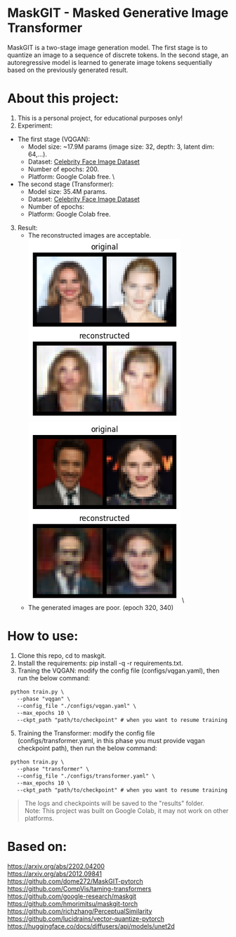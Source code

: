 # MaskGIT - Masked Generative Image Transformer
MaskGIT is a two-stage image generation model. The first stage is to quantize an image to a sequence of discrete tokens. In the second stage, an autoregressive model is learned to generate image tokens sequentially based on the previously generated result.
# About this project:
1. This is a personal project, for educational purposes only!
2. Experiment:
+ The first stage (VQGAN):
     - Model size: ~17.9M params (image size: 32, depth: 3, latent dim: 64,...).
     - Dataset: [Celebrity Face Image Dataset](https://www.kaggle.com/datasets/vishesh1412/celebrity-face-image-dataset)
     - Number of epochs: 200.
     - Platform: Google Colab free. \
+ The second stage (Transformer):
     - Model size: 35.4M params.
     - Dataset: [Celebrity Face Image Dataset](https://www.kaggle.com/datasets/vishesh1412/celebrity-face-image-dataset)
     - Number of epochs:
     - Platform: Google Colab free.
3. Result:
   - The reconstructed images are acceptable. \
     ![image](results/recontruction_images/test_on_epoch_199.png) \
     ![image](results/recontruction_images/validate_on_epoch_199.png) \
   - The generated images are poor. (epoch 320, 340)
     
# How to use:
1. Clone this repo, cd to maskgit.
2. Install the requirements: pip install -q -r requirements.txt.
3. Traning the VQGAN: modify the config file (configs/vqgan.yaml), then run the below command:
```
 python train.py \
   --phase "vqgan" \
   --config_file "./configs/vqgan.yaml" \
   --max_epochs 10 \
   --ckpt_path "path/to/checkpoint" # when you want to resume training
```
5. Training the Transformer: modify the config file (configs/transformer.yaml, in this phase you must provide vqgan checkpoint path), then run the below command:
```
 python train.py \
   --phase "transformer" \
   --config_file "./configs/transformer.yaml" \
   --max_epochs 10 \
   --ckpt_path "path/to/checkpoint" # when you want to resume training
```
> The logs and checkpoints will be saved to the "results" folder. \
Note: This project was built on Google Colab, it may not work on other platforms.
# Based on:
  https://arxiv.org/abs/2202.04200 \
  https://arxiv.org/abs/2012.09841 \
  https://github.com/dome272/MaskGIT-pytorch \
  https://github.com/CompVis/taming-transformers \
  https://github.com/google-research/maskgit \
  https://github.com/hmorimitsu/maskgit-torch \
  https://github.com/richzhang/PerceptualSimilarity \
  https://github.com/lucidrains/vector-quantize-pytorch \
  https://huggingface.co/docs/diffusers/api/models/unet2d
